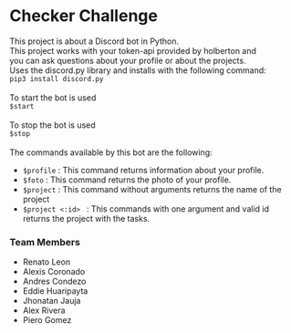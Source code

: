 # Checker Challenge

This project is about a Discord bot in Python. \
This project works with your token-api provided by holberton and  \
you can ask questions about your profile or about the projects. \
Uses the discord.py library and installs with the following command: \
``
pip3 install discord.py
`` <br> \
To start the bot is used \
``
$start
`` \
<br>
To stop the bot is used \
``
$stop
`` \
<br>
The commands available by this bot are the following:
- `$profile` : This command returns information about your profile.
- `$foto` : This command returns the photo of your profile.
- `$project` : This command without arguments returns the name of the project
- `$project <:id> ` : This commands with one argument and valid id returns the project with the tasks.


### Team Members
- Renato Leon
- Alexis Coronado
- Andres Condezo
- Eddie Huaripayta
- Jhonatan Jauja
- Alex Rivera
- Piero Gomez
